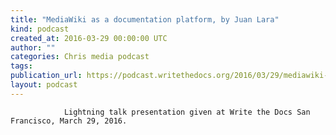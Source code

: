 ```yaml
---
title: "MediaWiki as a documentation platform, by Juan Lara"
kind: podcast
created_at: 2016-03-29 00:00:00 UTC
author: ""
categories: Chris media podcast
tags: 
publication_url: https://podcast.writethedocs.org/2016/03/29/mediawiki-as-doc-platform-juan-laura/
layout: podcast
---
```


                Lightning talk presentation given at Write the Docs San Francisco, March 29, 2016.
            